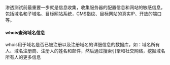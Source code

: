 渗透测试前最重要一步就是信息收集，收集服务器的配置信息和网站的敏感信息，包括域名和子域名、目标网站系统，CMS指纹、目标网站的真实IP、开放的端口等。

#### whois查询域名信息

whois用于域名是否已被注册以及注册域名的详细信息的数据库，如：域名所有人、域名注册商、注册人的姓名和邮件，然后通过搜索引擎和社交网络，挖掘域名所有人的更多信息